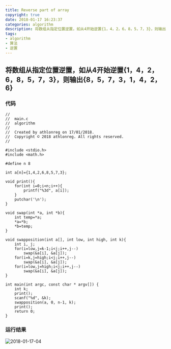 ```yaml
---
title: Reverse part of array
copyright: true
date: 2018-01-17 16:23:37
categories: algorithm
description: 将数组从指定位置逆置，如从4开始逆置{1，4，2，6，8，5，7，3}，则输出{8，5，7，3，1，4，2，6}。
tags: 
- algorithm
- 算法
- 逆置
---
```


## 将数组从指定位置逆置，如从4开始逆置{1，4，2，6，8，5，7，3}，则输出{8，5，7，3，1，4，2，6}
<!--more-->

### 代码
```
//
//  main.c
//  algorithm
//
//  Created by athlonreg on 17/01/2018.
//  Copyright © 2018 athlonreg. All rights reserved.
//

#include <stdio.h>
#include <math.h>

#define n 8

int a[n]={1,4,2,6,8,5,7,3};

void print(){
    for(int i=0;i<n;i++){
        printf("%3d", a[i]);
    }
    putchar('\n');
}

void swap(int *a, int *b){
    int temp=*a;
    *a=*b;
    *b=temp;
}

void swapposition(int a[], int low, int high, int k){
    int i, j;
    for(i=low,j=k-1;i<j;i++,j--)
        swap(&a[i], &a[j]);
    for(i=k,j=high;i<j;i++,j--)
        swap(&a[i], &a[j]);
    for(i=low,j=high;i<j;i++,j--)
        swap(&a[i], &a[j]);
}

int main(int argc, const char * argv[]) {
    int k;
    print();
    scanf("%d", &k);
    swapposition(a, 0, n-1, k);
    print();
    return 0;
}
```

### 运行结果
![2018-01-17-04](http://ovefvi4g3.bkt.clouddn.com/2018-01-17-04.png)



